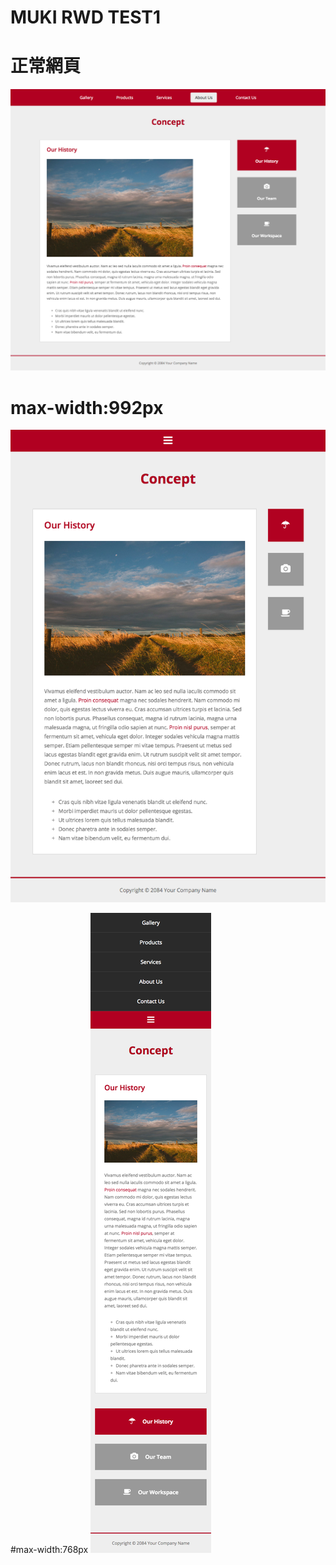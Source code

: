 # MUKI RWD TEST1

# 正常網頁
![alt tag](https://github.com/h091237557/RWD-Test1/blob/master/img/demo1-1.png)

# max-width:992px
![alt tag](https://github.com/h091237557/RWD-Test1/blob/master/img/demo1-2.png)

#max-width:768px
![alt tag](https://github.com/h091237557/RWD-Test1/blob/master/img/demo1-3.png)
